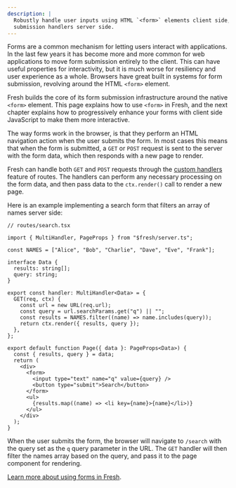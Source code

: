 ```yaml
---
description: |
  Robustly handle user inputs using HTML `<form>` elements client side, and form
  submission handlers server side.
---
```


Forms are a common mechanism for letting users interact with applications. In
the last few years it has become more and more common for web applications to
move form submission entirely to the client. This can have useful properties for
interactivity, but it is much worse for resiliency and user experience as a
whole. Browsers have great built in systems for form submission, revolving
around the HTML `<form>` element.

Fresh builds the core of its form submission infrastructure around the native
`<form>` element. This page explains how to use `<form>` in Fresh, and the next
chapter explains how to progressively enhance your forms with client side
JavaScript to make them more interactive.

The way forms work in the browser, is that they perform an HTML navigation
action when the user submits the form. In most cases this means that when the
form is submitted, a `GET` or `POST` request is sent to the server with the form
data, which then responds with a new page to render.

Fresh can handle both `GET` and `POST` requests through the
[custom handlers][custom-handlers] feature of routes. The handlers can perform
any necessary processing on the form data, and then pass data to the
`ctx.render()` call to render a new page.

Here is an example implementing a search form that filters an array of names
server side:

```tsx
// routes/search.tsx

import { MultiHandler, PageProps } from "$fresh/server.ts";

const NAMES = ["Alice", "Bob", "Charlie", "Dave", "Eve", "Frank"];

interface Data {
  results: string[];
  query: string;
}

export const handler: MultiHandler<Data> = {
  GET(req, ctx) {
    const url = new URL(req.url);
    const query = url.searchParams.get("q") || "";
    const results = NAMES.filter((name) => name.includes(query));
    return ctx.render({ results, query });
  },
};

export default function Page({ data }: PageProps<Data>) {
  const { results, query } = data;
  return (
    <div>
      <form>
        <input type="text" name="q" value={query} />
        <button type="submit">Search</button>
      </form>
      <ul>
        {results.map((name) => <li key={name}>{name}</li>)}
      </ul>
    </div>
  );
}
```

When the user submits the form, the browser will navigate to `/search` with the
query set as the `q` query parameter in the URL. The `GET` handler will then
filter the names array based on the query, and pass it to the page component for
rendering.

[Learn more about using forms in Fresh][concepts-forms].

<!-- TODO(lucacasonato): link to todo app example when that is built again -->

[custom-handlers]: /docs/getting-started/custom-handlers
[concepts-forms]: /docs/concepts/forms
